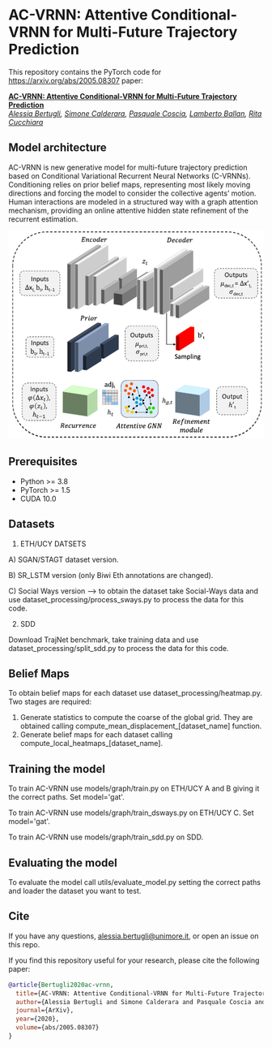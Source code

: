 # AC-VRNN: Attentive Conditional-VRNN for Multi-Future Trajectory Prediction
This repository contains the PyTorch code for https://arxiv.org/abs/2005.08307 paper:

**<a href="https://arxiv.org/abs/2005.08307">AC-VRNN: Attentive Conditional-VRNN for Multi-Future Trajectory Prediction</a>**  
*<a href="https://aimagelab.ing.unimore.it/imagelab/person.asp?idpersona=110">Alessia Bertugli</a>,
<a href="https://aimagelab.ing.unimore.it/imagelab/person.asp?idpersona=38">Simone Calderara</a>,
<a href="https://sites.google.com/view/pasqualecoscia"> Pasquale Coscia</a>,
<a href="http://www.lambertoballan.net">Lamberto Ballan</a>,
<a href="https://aimagelab.ing.unimore.it/imagelab/person.asp?idpersona=1">Rita Cucchiara</a>*  

## Model architecture
AC-VRNN is new generative model for multi-future trajectory prediction based on Conditional Variational Recurrent Neural Networks (C-VRNNs). Conditioning relies on prior belief maps, representing most likely moving directions and forcing the model to consider the collective agents’ motion. Human interactions are modeled in a structured way with a graph attention mechanism, providing an online attentive hidden state refinement of the recurrent estimation.

![ac-vrnn - overview](model.png)

## Prerequisites

* Python >= 3.8
* PyTorch >= 1.5
* CUDA 10.0


## Datasets

1. ETH/UCY DATSETS

A) SGAN/STAGT dataset version.

B) SR_LSTM version (only Biwi Eth annotations are changed).

C) Social Ways version --> to obtain the dataset take Social-Ways data and use dataset_processing/process_sways.py
   to process the data for this code.

2. SDD

Download TrajNet benchmark, take training data and use dataset_processing/split_sdd.py to process the data for this code.


## Belief Maps

To obtain belief maps for each dataset use dataset_processing/heatmap.py. Two stages are required:
1. Generate statistics to compute the coarse of the global grid.
   They are obtained calling compute_mean_displacement_[dataset_name] function.
2. Generate belief maps for each dataset calling compute_local_heatmaps_[dataset_name].

## Training the model
To train AC-VRNN use models/graph/train.py on ETH/UCY A and B giving it the correct paths. Set model='gat'.

To train AC-VRNN use models/graph/train_dsways.py on ETH/UCY C. Set model='gat'.

To train AC-VRNN use models/graph/train_sdd.py on SDD.

## Evaluating the model
To evaluate the model call utils/evaluate_model.py setting the correct paths and loader the dataset you want to test.

## Cite
If you have any questions, [alessia.bertugli@unimore.it](mailto:alessia.bertugli@unimore.it), or open an issue on this repo. 

If you find this repository useful for your research, please cite the following paper:
```bibtex
@article{Bertugli2020ac-vrnn,
  title={AC-VRNN: Attentive Conditional-VRNN for Multi-Future Trajectory Prediction},
  author={Alessia Bertugli and Simone Calderara and Pasquale Coscia and Lamberto Ballan and Rita Cucchiara},
  journal={ArXiv},
  year={2020},
  volume={abs/2005.08307}
}
```
